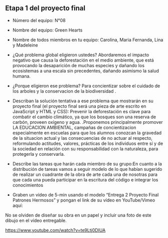 ## Etapa 1 del proyecto final

- Número del equipo: N°08
- Nombre del equipo: Green Hearts
- Nombre de todos miembros en tu equipo: Carolina, Maria Fernanda, Lina y Madeleine
- ¿Qué problema global eligieron ustedes? Abordaremos el impacto negativo que causa la deforestación en el medio ambiente, que está
provocando la desaparición de muchas especies y dañando los ecosistemas a una escala sin precedentes, dañando asimismo la salud humana.
- ¿Porque eligieron ese problema? Para concientizar sobre el cuidado de los arboles y la conservacion de la biodiversidad . 
- Describan la solución tentativa a ese problema que mostrarán en su proyecto final (el proyecto final será una pieza de arte escrito en JavaScript y HTML y CSS): Prevenir la deforestación es clave para combatir el cambio climático, ya que los bosques son una reserva de carbón,  proveen oxígeno y agua. .Proponemos principalmente  promover LA EDUCACION AMBIENTAL, campañas de concientizacion especialmente en escuelas para que los alumnos conozcan la gravedad de la situacion actual y las consecuencias de no actuar al respecto, reformulando  actitudes, valores, prácticas de los individuos entre sí y de la sociedad en relación con su responsabilidad con la naturaleza, para protegerla y conservarla. 
- Describe las tareas que harán cada miembro de su grupo:En cuanto a la distribución de tareas vamos a seguir modelo de lo que habían sugerido de realizar un cuadrante de la obra de arte cada una de nosotras para que cada una pueda participar en la escritura del código e integrar los conocimientos 
 
 - Graben un video de 5-min usando el modelo “Entrega 2 Proyecto Final Patrones Hermosos” y pongan el link de su vídeo en YouTube/Vimeo aquí:

No se olviden de diseñar su obra en un papel y incluir una foto de este dibujo en el vídeo entregable.

https://www.youtube.com/watch?v=te9Ltj0DIUA
